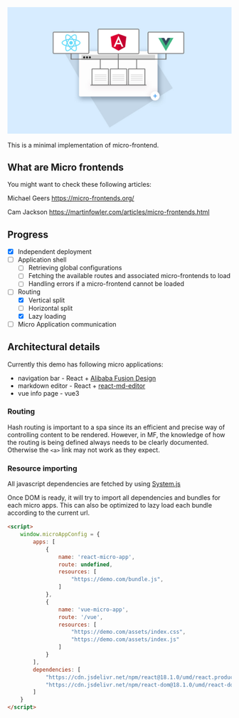 ![](https://raw.githubusercontent.com/xzifan/mini-micro-frontend/main/public/micro-frontend.jpg)

This is a minimal implementation of micro-frontend. 

## What are Micro frontends
You might want to check these following articles: 

Michael Geers https://micro-frontends.org/

Cam Jackson https://martinfowler.com/articles/micro-frontends.html

## Progress
- [x] Independent deployment
- [ ] Application shell
  - [ ] Retrieving global configurations
  - [ ] Fetching the available routes and associated micro-frontends to load
  - [ ] Handling errors if a micro-frontend cannot be loaded

- [ ] Routing
  - [x] Vertical split
  - [ ] Horizontal split
  - [x] Lazy loading
- [ ] Micro Application communication

## Architectural details
Currently this demo has following micro applications:

- navigation bar - React + [Alibaba Fusion Design](https://fusion.design/pc/)
- markdown editor - React + [react-md-editor](https://uiwjs.github.io/react-md-editor/)
- vue info page - vue3


### Routing

Hash routing is important to a spa since its an efficient and precise way of controlling content to be rendered. However, in MF, the knowledge of how the routing is being defined always needs to be clearly documented. Otherwise the `<a>` link may not work as they expect.

### Resource importing

All javascript dependencies are fetched by using [System.js](https://www.npmjs.com/package/systemjs)

Once DOM is ready, it will try to import all dependencies and bundles for each micro apps. This can also be optimized to lazy load each bundle according to the current url.

```html
<script>
    window.microAppConfig = {
        apps: [
            {
                name: 'react-micro-app',
                route: undefined,
                resources: [
                    "https://demo.com/bundle.js",
                ]
            }, 
            {
                name: 'vue-micro-app',
                route: '/vue',
                resources: [
                    "https://demo.com/assets/index.css",
                    "https://demo.com/assets/index.js"
                ]
            }
        ],
        dependencies: [
            "https://cdn.jsdelivr.net/npm/react@18.1.0/umd/react.production.min.js",
            "https://cdn.jsdelivr.net/npm/react-dom@18.1.0/umd/react-dom.production.min.js",
        ] 
    }
</script>
```

